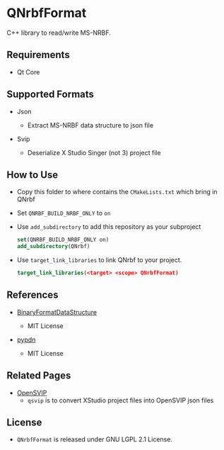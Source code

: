 # QNrbfFormat

C++ library to read/write MS-NRBF.

## Requirements

+ Qt Core

## Supported Formats

+ Json
  + Extract MS-NRBF data structure to json file

+ Svip
  + Deserialize X Studio Singer (not 3) project file

## How to Use
+ Copy this folder to where contains the `CMakeLists.txt` which bring in QNrbf
+ Set `QNRBF_BUILD_NRBF_ONLY` to `on`
+ Use `add_subdirectory` to add this repository as your subproject 
  ```cmake
  set(QNRBF_BUILD_NRBF_ONLY on)
  add_subdirectory(QNrbf)
  ````

+ Use `target_link_libraries` to link QNrbf to your project.
  ```cmake
  target_link_libraries(<target> <scope> QNrbfFormat)
  ````

## References

+ [BinaryFormatDataStructure](https://github.com/bbowyersmyth/BinaryFormatDataStructure)
  + MIT License

+ [pypdn](https://github.com/addisonElliott/pypdn)
  + MIT License

## Related Pages

+ [OpenSVIP](https://github.com/yqzhishen/opensvip)
  + `qsvip` is to convert XStudio project files into OpenSVIP json files

## License

+ `QNrbfFormat` is released under GNU LGPL 2.1 License.